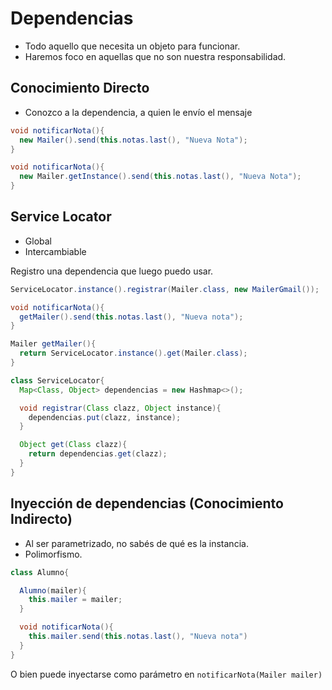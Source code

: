 # Dependencias

- Todo aquello que necesita un objeto para funcionar.
- Haremos foco en aquellas que no son nuestra responsabilidad.


## Conocimiento Directo

- Conozco a la dependencia, a quien le envío el mensaje

```java
void notificarNota(){
  new Mailer().send(this.notas.last(), "Nueva Nota");
}
```


```java
void notificarNota(){
  new Mailer.getInstance().send(this.notas.last(), "Nueva Nota");
}
```

## Service Locator

- Global
- Intercambiable

Registro una dependencia que luego puedo usar.

```java
ServiceLocator.instance().registrar(Mailer.class, new MailerGmail());

void notificarNota(){
  getMailer().send(this.notas.last(), "Nueva nota");
}

Mailer getMailer(){
  return ServiceLocator.instance().get(Mailer.class);
}

```
```java
class ServiceLocator{
  Map<Class, Object> dependencias = new Hashmap<>();

  void registrar(Class clazz, Object instance){
    dependencias.put(clazz, instance);
  }

  Object get(Class clazz){
    return dependencias.get(clazz);
  }
}
```

## Inyección de dependencias (Conocimiento Indirecto)

- Al ser parametrizado, no sabés de qué es la instancia.
- Polimorfismo.

```java
class Alumno{

  Alumno(mailer){
    this.mailer = mailer;
  }

  void notificarNota(){
    this.mailer.send(this.notas.last(), "Nueva nota")
  }
}
```
O bien puede inyectarse como parámetro en `notificarNota(Mailer mailer)`















